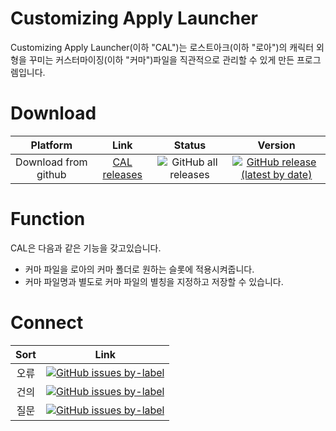 # Customizing Apply Launcher

Customizing Apply Launcher(이하 "CAL")는 로스트아크(이하 "로아")의 캐릭터 외형을 꾸미는 커스터마이징(이하 "커마")파일을 직관적으로 관리할 수 있게 만든 프로그렘입니다.

Download
===
Platform | Link | Status | Version
:---:|:---:|:---:|:---:
Download from github | [CAL releases](https://github.com/CSense-O2/CAL/releases) | ![GitHub all releases](https://img.shields.io/github/downloads/CSense-O2/CAL/total?color=brightgreen&logo=github&style=flat-square)| [![GitHub release (latest by date)](https://img.shields.io/github/v/release/CSense-O2/CAL?logo=github&style=social)](https://github.com/CSense-O2/CAL/releases)

Function
===
CAL은 다음과 같은 기능을 갖고있습니다.
+ 커마 파일을 로아의 커마 폴더로 원하는 슬롯에 적용시켜줍니다.
+ 커마 파일명과 별도로 커마 파일의 별칭을 지정하고 저장할 수 있습니다.

Connect
===
Sort | Link
:---:|:---:
오류 | [![GitHub issues by-label](https://img.shields.io/github/issues/CSense-O2/CAL/Error?color=brightgreen&logo=Github&style=plastic)](https://github.com/CSense-O2/CAL/labels/Error)
건의 | [![GitHub issues by-label](https://img.shields.io/github/issues/CSense-O2/CAL/Suggestion?color=brightgreen&logo=Github&style=plastic)](https://github.com/CSense-O2/CAL/labels/Suggestion)
질문 | [![GitHub issues by-label](https://img.shields.io/github/issues/CSense-O2/CAL/Question?color=brightgreen&logo=Github&style=plastic)](https://github.com/CSense-O2/CAL/labels/Question)
